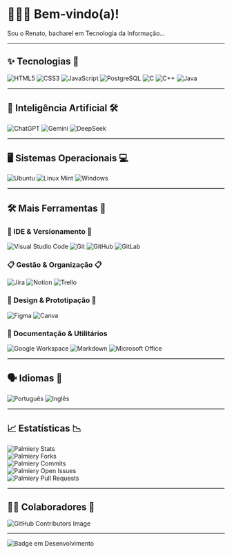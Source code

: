 # 🧑🏼‍💻 Bem-vindo(a)!

Sou o Renato, bacharel em Tecnologia da Informação...

---

## ✨ Tecnologias 🌟

  ![HTML5](https://img.shields.io/badge/HTML5-E34F26?style=flat&logo=html5&logoColor=white)
  ![CSS3](https://img.shields.io/badge/CSS3-1572B6?style=flat&logo=css3&logoColor=white)
  ![JavaScript](https://img.shields.io/badge/JavaScript-F7DF1E?style=flat&logo=javascript&logoColor=black)
  ![PostgreSQL](https://img.shields.io/badge/PostgreSQL-4169E1?style=flat&logo=postgresql&logoColor=white)
  ![C](https://img.shields.io/badge/C-A8B9CC?style=flat&logo=c&logoColor=white)
  ![C++](https://img.shields.io/badge/C++-00599C?style=flat&logo=c%2B%2B&logoColor=white)
  ![Java](https://img.shields.io/badge/Java-007396?style=flat&logo=java&logoColor=white)

<hr style="border: 1px solid #ccc;"/>

## 🤖 Inteligência Artificial 🛠️

![ChatGPT](https://img.shields.io/badge/ChatGPT-10A37F?style=flat&logo=openai&logoColor=white)
![Gemini](https://img.shields.io/badge/Gemini-4285F4?style=flat&logo=google&logoColor=white)
![DeepSeek](https://img.shields.io/badge/DeepSeek-AE45FF?style=flat&logo=ai&logoColor=white)

<hr style="border: 1px solid #ccc;"/>

## 🖥️ Sistemas Operacionais 💻

![Ubuntu](https://img.shields.io/badge/Ubuntu-E95420?style=flat&logo=ubuntu&logoColor=white)
![Linux Mint](https://img.shields.io/badge/Linux%20Mint-87CF3E?style=flat&logo=linux-mint&logoColor=white)
![Windows](https://img.shields.io/badge/Windows-0078D6?style=flat&logo=windows&logoColor=white)


<hr style="border: 1px solid #ccc;"/>

## 🛠️ Mais Ferramentas 🔧

### 🧠 IDE & Versionamento 🧠

![Visual Studio Code](https://img.shields.io/badge/VS%20Code-007ACC?style=flat&logo=visual-studio-code&logoColor=white) 
![Git](https://img.shields.io/badge/Git-F05032?style=flat&logo=git&logoColor=white)
![GitHub](https://img.shields.io/badge/GitHub-181717?style=flat&logo=github&logoColor=white)
![GitLab](https://img.shields.io/badge/GitLab-FC6D26?style=flat&logo=gitlab&logoColor=white)

### 📋 Gestão & Organização 📋

![Jira](https://img.shields.io/badge/Jira-0052CC?style=flat&logo=jira&logoColor=white)
![Notion](https://img.shields.io/badge/Notion-000000?style=flat&logo=notion&logoColor=white)
![Trello](https://img.shields.io/badge/Trello-0052CC?style=flat&logo=trello&logoColor=white)

### 🎨 Design & Prototipação 🎨

![Figma](https://img.shields.io/badge/Figma-F24E1E?style=flat&logo=figma&logoColor=white)
![Canva](https://img.shields.io/badge/Canva-00C4CC?style=flat&logo=canva&logoColor=white)

### 📄 Documentação & Utilitários

![Google Workspace](https://img.shields.io/badge/Google%20Workspace-4285F4?style=flat&logo=googleworkspace&logoColor=white)
![Markdown](https://img.shields.io/badge/Markdown-000000?style=flat&logo=markdown&logoColor=white)
![Microsoft Office](https://img.shields.io/badge/Microsoft%20Office-D83B01?style=flat&logo=microsoftoffice)


<hr style="border: 1px solid #ccc;"/>

## 🗣️ Idiomas 📣

![Português](https://img.shields.io/badge/Português%20(BR)-Nativo-green?style=flat&logo=googletranslate&logoColor=white)
![Inglês](https://img.shields.io/badge/Inglês%20(EN)-Básico-blue?style=flat&logo=googletranslate&logoColor=white)


<hr style="border: 1px solid #ccc;"/>

## 📈 Estatísticas 📉

![Palmiery Stats](https://img.shields.io/github/stars/palmiery/palmiery.github.io?style=flat&logo=github&logoColor=white&label=Stars)  
![Palmiery Forks](https://img.shields.io/github/forks/palmiery/palmiery.github.io?style=flat&logo=github&logoColor=white&label=Forks)  
![Palmiery Commits](https://img.shields.io/github/commits-since/palmiery/palmiery.github.io/latest?style=flat&logo=github&logoColor=white&label=Commits)  
![Palmiery Open Issues](https://img.shields.io/github/issues/palmiery/palmiery.github.io?style=flat&logo=github&logoColor=white&label=Issues)  
![Palmiery Pull Requests](https://img.shields.io/github/issues-pr/palmiery/palmiery.github.io?style=flat&logo=github&logoColor=white&label=Pull%20Requests)


<hr style="border: 1px solid #ccc;"/>

## 🤝🏼 Colaboradores 👥

![GitHub Contributors Image](https://contrib.rocks/image?repo=palmiery/palmiery.github.io)


---


![Badge em Desenvolvimento](http://img.shields.io/static/v1?label=STATUS&message=EM%20DESENVOLVIMENTO&color=GREEN&style=for-the-badge)

